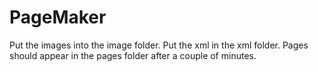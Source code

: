 # PageMaker

Put the images into the image folder. Put the xml in the xml folder. Pages should appear in the pages folder after a couple of minutes. 
